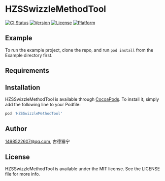 # HZSSwizzleMethodTool

[![CI Status](https://img.shields.io/travis/1498522607@qq.com/HZSSwizzleMethodTool.svg?style=flat)](https://travis-ci.org/1498522607@qq.com/HZSSwizzleMethodTool)
[![Version](https://img.shields.io/cocoapods/v/HZSSwizzleMethodTool.svg?style=flat)](https://cocoapods.org/pods/HZSSwizzleMethodTool)
[![License](https://img.shields.io/cocoapods/l/HZSSwizzleMethodTool.svg?style=flat)](https://cocoapods.org/pods/HZSSwizzleMethodTool)
[![Platform](https://img.shields.io/cocoapods/p/HZSSwizzleMethodTool.svg?style=flat)](https://cocoapods.org/pods/HZSSwizzleMethodTool)

## Example

To run the example project, clone the repo, and run `pod install` from the Example directory first.

## Requirements

## Installation

HZSSwizzleMethodTool is available through [CocoaPods](https://cocoapods.org). To install
it, simply add the following line to your Podfile:

```ruby
pod 'HZSSwizzleMethodTool'
```

## Author

1498522607@qq.com, 古德猫宁

## License

HZSSwizzleMethodTool is available under the MIT license. See the LICENSE file for more info.
